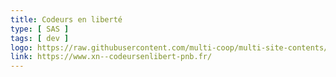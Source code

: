 ```yaml
---
title: Codeurs en liberté
type: [ SAS ]
tags: [ dev ]
logo: https://raw.githubusercontent.com/multi-coop/multi-site-contents/main/texts/network/images/logo-codeurs-en-liberte.svg
link: https://www.xn--codeursenlibert-pnb.fr/
---
```


